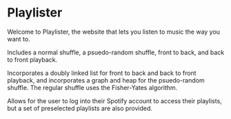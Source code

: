 # Playlister

Welcome to Playlister, the website that lets you listen to music the way you want to.

Includes a normal shuffle, a psuedo-random shuffle, front to back, and back to front playback.

Incorporates a doubly linked list for front to back and back to front playback, and incorporates a graph and heap for the psuedo-random shuffle. The regular shuffle uses the Fisher-Yates algorithm.

Allows for the user to log into their Spotify account to access their playlists, but a set of preselected playlists are also provided.
